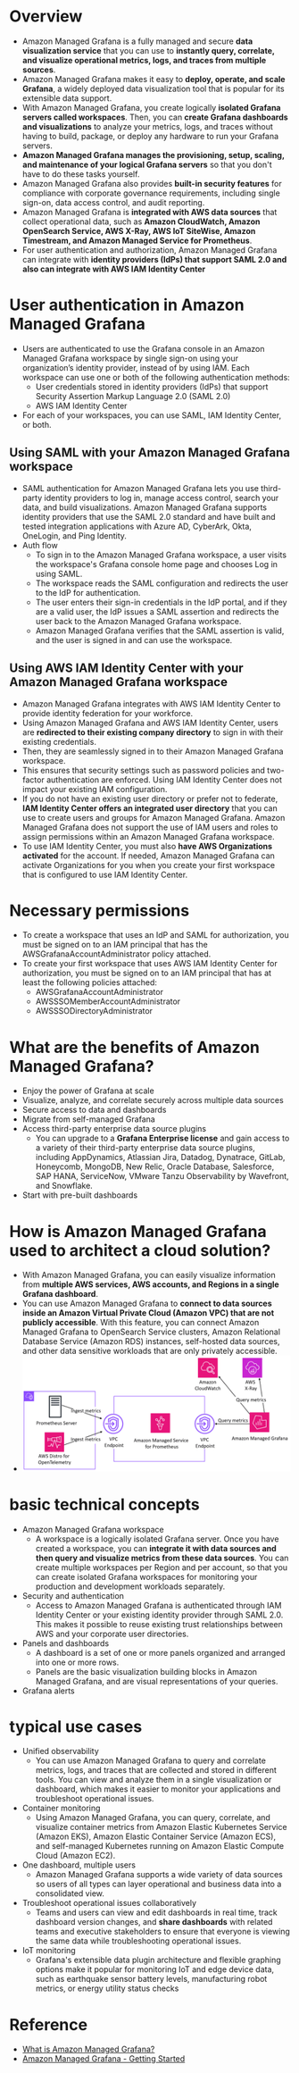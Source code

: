 # Overview
+ Amazon Managed Grafana is a fully managed and secure **data visualization service** that you can use to **instantly query, correlate, and visualize operational metrics, logs, and traces from multiple sources**.
+ Amazon Managed Grafana makes it easy to **deploy, operate, and scale Grafana**, a widely deployed data visualization tool that is popular for its extensible data support.
+ With Amazon Managed Grafana, you create logically **isolated Grafana servers called workspaces**. Then, you can **create Grafana dashboards and visualizations** to analyze your metrics, logs, and traces without having to build, package, or deploy any hardware to run your Grafana servers.
+ **Amazon Managed Grafana manages the provisioning, setup, scaling, and maintenance of your logical Grafana servers** so that you don't have to do these tasks yourself.
+ Amazon Managed Grafana also provides **built-in security features** for compliance with corporate governance requirements, including single sign-on, data access control, and audit reporting.
+ Amazon Managed Grafana is **integrated with AWS data sources** that collect operational data, such as **Amazon CloudWatch, Amazon OpenSearch Service, AWS X-Ray, AWS IoT SiteWise, Amazon Timestream, and Amazon Managed Service for Prometheus**. 
+ For user authentication and authorization, Amazon Managed Grafana can integrate with **identity providers (IdPs) that support SAML 2.0 and also can integrate with AWS IAM Identity Center**
# User authentication in Amazon Managed Grafana
+ Users are authenticated to use the Grafana console in an Amazon Managed Grafana workspace by single sign-on using your organization’s identity provider, instead of by using IAM. Each workspace can use one or both of the following authentication methods:
    + User credentials stored in identity providers (IdPs) that support Security Assertion Markup Language 2.0 (SAML 2.0)
    + AWS IAM Identity Center
+ For each of your workspaces, you can use SAML, IAM Identity Center, or both.
## Using SAML with your Amazon Managed Grafana workspace
+ SAML authentication for Amazon Managed Grafana lets you use third-party identity providers to log in, manage access control, search your data, and build visualizations. Amazon Managed Grafana supports identity providers that use the SAML 2.0 standard and have built and tested integration applications with Azure AD, CyberArk, Okta, OneLogin, and Ping Identity.
+ Auth flow
    + To sign in to the Amazon Managed Grafana workspace, a user visits the workspace's Grafana console home page and chooses Log in using SAML.
    + The workspace reads the SAML configuration and redirects the user to the IdP for authentication.
    + The user enters their sign-in credentials in the IdP portal, and if they are a valid user, the IdP issues a SAML assertion and redirects the user back to the Amazon Managed Grafana workspace.
    + Amazon Managed Grafana verifies that the SAML assertion is valid, and the user is signed in and can use the workspace.
## Using AWS IAM Identity Center with your Amazon Managed Grafana workspace
+ Amazon Managed Grafana integrates with AWS IAM Identity Center to provide identity federation for your workforce.
+ Using Amazon Managed Grafana and AWS IAM Identity Center, users are **redirected to their existing company directory** to sign in with their existing credentials.
+ Then, they are seamlessly signed in to their Amazon Managed Grafana workspace.
+ This ensures that security settings such as password policies and two-factor authentication are enforced. Using IAM Identity Center does not impact your existing IAM configuration.
+ If you do not have an existing user directory or prefer not to federate, **IAM Identity Center offers an integrated user directory** that you can use to create users and groups for Amazon Managed Grafana. Amazon Managed Grafana does not support the use of IAM users and roles to assign permissions within an Amazon Managed Grafana workspace.
+ To use IAM Identity Center, you must also **have AWS Organizations activated** for the account. If needed, Amazon Managed Grafana can activate Organizations for you when you create your first workspace that is configured to use IAM Identity Center.
# Necessary permissions
+ To create a workspace that uses an IdP and SAML for authorization, you must be signed on to an IAM principal that has the AWSGrafanaAccountAdministrator policy attached.
+ To create your first workspace that uses AWS IAM Identity Center for authorization, you must be signed on to an IAM principal that has at least the following policies attached:
    + AWSGrafanaAccountAdministrator
    + AWSSSOMemberAccountAdministrator
    + AWSSSODirectoryAdministrator
# What are the benefits of Amazon Managed Grafana?
+ Enjoy the power of Grafana at scale
+ Visualize, analyze, and correlate securely across multiple data sources
+ Secure access to data and dashboards
+ Migrate from self-managed Grafana
+ Access third-party enterprise data source plugins
    + You can upgrade to a **Grafana Enterprise license** and gain access to a variety of their third-party enterprise data source plugins, including AppDynamics, Atlassian Jira, Datadog, Dynatrace, GitLab, Honeycomb, MongoDB, New Relic, Oracle Database, Salesforce, SAP HANA, ServiceNow, VMware Tanzu Observability by Wavefront, and Snowflake.
+ Start with pre-built dashboards
# How is Amazon Managed Grafana used to architect a cloud solution?
+ With Amazon Managed Grafana, you can easily visualize information from **multiple AWS services, AWS accounts, and Regions in a single Grafana dashboard**. 
+ You can use Amazon Managed Grafana to **connect to data sources inside an Amazon Virtual Private Cloud (Amazon VPC) that are not publicly accessible**. With this feature, you can connect Amazon Managed Grafana to OpenSearch Service clusters, Amazon Relational Database Service (Amazon RDS) instances, self-hosted data sources, and other data sensitive workloads that are only privately accessible.
+ ![images/Amazon-Managed-Grafana](./images/Amazon-Managed-Grafana.png)
# basic technical concepts
+ Amazon Managed Grafana workspace
    + A workspace is a logically isolated Grafana server. Once you have created a workspace, you can **integrate it with data sources and then query and visualize metrics from these data sources**. You can create multiple workspaces per Region and per account, so that you can create isolated Grafana workspaces for monitoring your production and development workloads separately.
+ Security and authentication
    + Access to Amazon Managed Grafana is authenticated through IAM Identity Center or your existing identity provider through SAML 2.0. This makes it possible to reuse existing trust relationships between AWS and your corporate user directories.
+ Panels and dashboards
    + A dashboard is a set of one or more panels organized and arranged into one or more rows. 
    + Panels are the basic visualization building blocks in Amazon Managed Grafana, and are visual representations of your queries.
+ Grafana alerts
# typical use cases
+ Unified observability
    + You can use Amazon Managed Grafana to query and correlate metrics, logs, and traces that are collected and stored in different tools. You can view and analyze them in a single visualization or dashboard, which makes it easier to monitor your applications and troubleshoot operational issues. 
+ Container monitoring
    + Using Amazon Managed Grafana, you can query, correlate, and visualize container metrics from Amazon Elastic Kubernetes Service (Amazon EKS), Amazon Elastic Container Service (Amazon ECS), and self-managed Kubernetes running on Amazon Elastic Compute Cloud (Amazon EC2).
+ One dashboard, multiple users
    + Amazon Managed Grafana supports a wide variety of data sources so users of all types can layer operational and business data into a consolidated view. 
+ Troubleshoot operational issues collaboratively
    + Teams and users can view and edit dashboards in real time, track dashboard version changes, and **share dashboards** with related teams and executive stakeholders to ensure that everyone is viewing the same data while troubleshooting operational issues. 
+ IoT monitoring
    + Grafana's extensible data plugin architecture and flexible graphing options make it popular for monitoring IoT and edge device data, such as earthquake sensor battery levels, manufacturing robot metrics, or energy utility status checks
# Reference
+ [What is Amazon Managed Grafana?](https://docs.aws.amazon.com/grafana/latest/userguide/getting-started-with-AMG.html)
+ [Amazon Managed Grafana - Getting Started](https://explore.skillbuilder.aws/learn/course/16374/play/83999/amazon-managed-grafana-getting-started)
